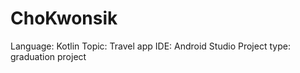 # ChoKwonsik
 Language: Kotlin
 Topic: Travel app
 IDE: Android Studio
 Project type: graduation project

